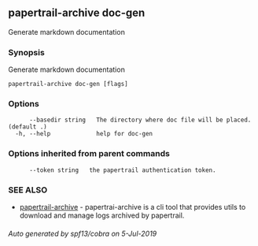 ## papertrail-archive doc-gen

Generate markdown documentation

### Synopsis

Generate markdown documentation

```
papertrail-archive doc-gen [flags]
```

### Options

```
      --basedir string   The directory where doc file will be placed. (default .)
  -h, --help             help for doc-gen
```

### Options inherited from parent commands

```
      --token string   the papertrail authentication token.
```

### SEE ALSO

* [papertrail-archive](papertrail-archive.md)	 - papertrai-archive is a cli tool that provides utils to download and manage logs archived by papertrail.

###### Auto generated by spf13/cobra on 5-Jul-2019
